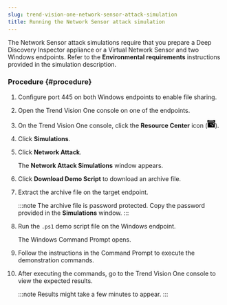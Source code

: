 ```yaml
---
slug: trend-vision-one-network-sensor-attack-simulation
title: Running the Network Sensor attack simulation
---
```


The Network Sensor attack simulations require that you prepare a Deep Discovery Inspector appliance or a Virtual Network Sensor and two Windows endpoints. Refer to the **Environmental requirements** instructions provided in the simulation description.

### Procedure {#procedure}

1.  Configure port 445 on both Windows endpoints to enable file sharing.

2.  Open the Trend Vision One console on one of the endpoints.

3.  On the Trend Vision One console, click the **Resource Center** icon (![](/images/resourceCenter=73b1d431-813b-467c-8098-62f12bb6e2af.webp)).

4.  Click **Simulations**.

5.  Click **Network Attack**.

    The **Network Attack Simulations** window appears.

6.  Click **Download Demo Script** to download an archive file.

7.  Extract the archive file on the target endpoint.

    :::note
    The archive file is password protected. Copy the password provided in the **Simulations** window.
    :::

8.  Run the `.ps1` demo script file on the Windows endpoint.

    The Windows Command Prompt opens.

9.  Follow the instructions in the Command Prompt to execute the demonstration commands.

10. After executing the commands, go to the Trend Vision One console to view the expected results.

    :::note
    Results might take a few minutes to appear.
    :::
